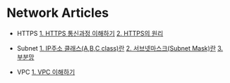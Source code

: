 Network Articles
===
- HTTPS
[1. HTTPS 통신과정 이해하기](https://aws-hyoh.tistory.com/38) 
[2. HTTPS의 원리](https://velog.io/@moonyoung/HTTPS%EC%9D%98-%EC%9B%90%EB%A6%AC)

- Subnet
[1. IP주소 클래스(A,B,C class)란](https://limkydev.tistory.com/168)
[2. 서브넷마스크(Subnet Mask)란](https://limkydev.tistory.com/166)
[3. 부분망](https://ko.wikipedia.org/wiki/%EB%B6%80%EB%B6%84%EB%A7%9D) 

- VPC
[1. VPC 이해하기](https://medium.com/harrythegreat/aws-%EA%B0%80%EC%9E%A5%EC%89%BD%EA%B2%8C-vpc-%EA%B0%9C%EB%85%90%EC%9E%A1%EA%B8%B0-71eef95a7098)